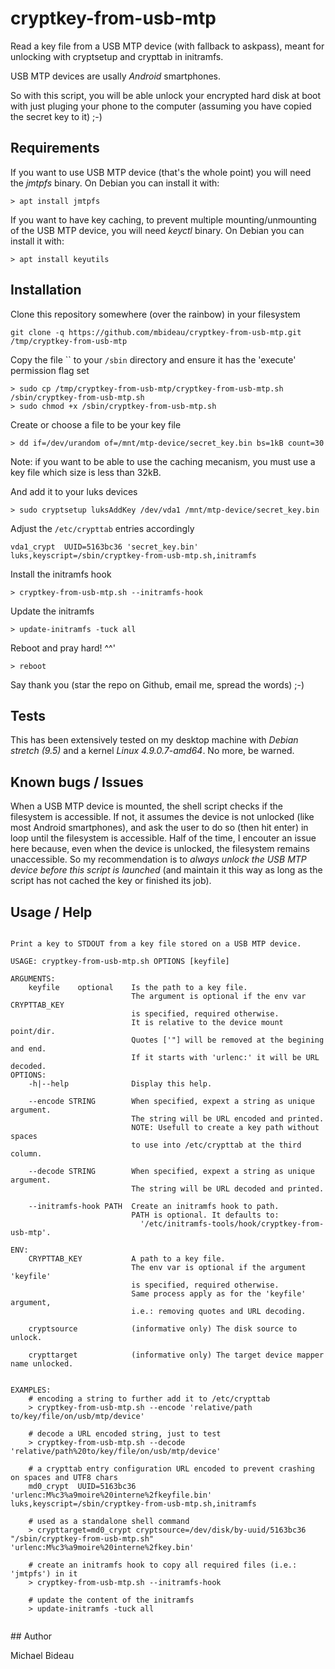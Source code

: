 # cryptkey-from-usb-mtp

Read a key file from a USB MTP device (with fallback to askpass), meant for unlocking with cryptsetup and crypttab in initramfs.

USB MTP devices are usally _Android_ smartphones.

So with this script, you will be able unlock your encrypted hard disk at boot with just pluging your phone to the computer (assuming you have copied the secret key to it) ;-)


## Requirements

If you want to use USB MTP device (that's the whole point) you will need the *jmtpfs* binary.
On Debian you can install it with:
```
> apt install jmtpfs
```

If you want to have key caching, to prevent multiple mounting/unmounting of the USB MTP device, you will need *keyctl* binary.
On Debian you can install it with:
```
> apt install keyutils
```

## Installation

Clone this repository somewhere (over the rainbow) in your filesystem
```
git clone -q https://github.com/mbideau/cryptkey-from-usb-mtp.git /tmp/cryptkey-from-usb-mtp
```

Copy the file `` to your `/sbin` directory and ensure it has the 'execute' permission flag set
```
> sudo cp /tmp/cryptkey-from-usb-mtp/cryptkey-from-usb-mtp.sh /sbin/cryptkey-from-usb-mtp.sh
> sudo chmod +x /sbin/cryptkey-from-usb-mtp.sh
```

Create or choose a file to be your key file
```
> dd if=/dev/urandom of=/mnt/mtp-device/secret_key.bin bs=1kB count=30
```
Note: if you want to be able to use the caching mecanism, you must use a key file which size is less than 32kB.

And add it to your luks devices
```
> sudo cryptsetup luksAddKey /dev/vda1 /mnt/mtp-device/secret_key.bin
```

Adjust the `/etc/crypttab` entries accordingly
```
vda1_crypt  UUID=5163bc36 'secret_key.bin' luks,keyscript=/sbin/cryptkey-from-usb-mtp.sh,initramfs
```

Install the initramfs hook
```
> cryptkey-from-usb-mtp.sh --initramfs-hook
```

Update the initramfs
```
> update-initramfs -tuck all
```

Reboot and pray hard! ^^'
```
> reboot
```

Say thank you (star the repo on Github, email me, spread the words) ;-)


## Tests

This has been extensively tested on my desktop machine with _Debian stretch (9.5)_ and a kernel _Linux 4.9.0.7-amd64_.
No more, be warned.


## Known bugs / Issues

When a USB MTP device is mounted, the shell script checks if the filesystem is accessible.
If not, it assumes the device is not unlocked (like most Android smartphones), and ask the user to do so (then hit enter) in loop until the filesystem is accessible.
Half of the time, I encouter an issue here because, even when the device is unlocked, the filesystem remains unaccessible.
So my recommendation is to *always unlock the USB MTP device before this script is launched* (and maintain it this way as long as the script has not cached the key or finished its job).


## Usage / Help

```

Print a key to STDOUT from a key file stored on a USB MTP device.

USAGE: cryptkey-from-usb-mtp.sh OPTIONS [keyfile]

ARGUMENTS:
    keyfile    optional    Is the path to a key file.
                           The argument is optional if the env var CRYPTTAB_KEY
                           is specified, required otherwise.
                           It is relative to the device mount point/dir.
                           Quotes ['"] will be removed at the begining and end.
                           If it starts with 'urlenc:' it will be URL decoded.
OPTIONS:
    -h|--help              Display this help.

    --encode STRING        When specified, expext a string as unique argument.
                           The string will be URL encoded and printed.
                           NOTE: Usefull to create a key path without spaces
                           to use into /etc/crypttab at the third column.

    --decode STRING        When specified, expext a string as unique argument.
                           The string will be URL decoded and printed.

    --initramfs-hook PATH  Create an initramfs hook to path.
                           PATH is optional. It defaults to:
                             '/etc/initramfs-tools/hook/cryptkey-from-usb-mtp'.

ENV:
    CRYPTTAB_KEY           A path to a key file.
                           The env var is optional if the argument 'keyfile'
                           is specified, required otherwise.
                           Same process apply as for the 'keyfile' argument,
                           i.e.: removing quotes and URL decoding.

    cryptsource            (informative only) The disk source to unlock.

    crypttarget            (informative only) The target device mapper name unlocked.


EXAMPLES:
    # encoding a string to further add it to /etc/crypttab
    > cryptkey-from-usb-mtp.sh --encode 'relative/path to/key/file/on/usb/mtp/device'

    # decode a URL encoded string, just to test
    > cryptkey-from-usb-mtp.sh --decode 'relative/path%20to/key/file/on/usb/mtp/device'

    # a crypttab entry configuration URL encoded to prevent crashing on spaces and UTF8 chars
    md0_crypt  UUID=5163bc36 'urlenc:M%c3%a9moire%20interne%2fkeyfile.bin' luks,keyscript=/sbin/cryptkey-from-usb-mtp.sh,initramfs

    # used as a standalone shell command
    > crypttarget=md0_crypt cryptsource=/dev/disk/by-uuid/5163bc36 "/sbin/cryptkey-from-usb-mtp.sh" 'urlenc:M%c3%a9moire%20interne%2fkey.bin'

    # create an initramfs hook to copy all required files (i.e.: 'jmtpfs') in it
    > cryptkey-from-usb-mtp.sh --initramfs-hook

    # update the content of the initramfs
    > update-initramfs -tuck all
    
```

## Author

Michael Bideau

